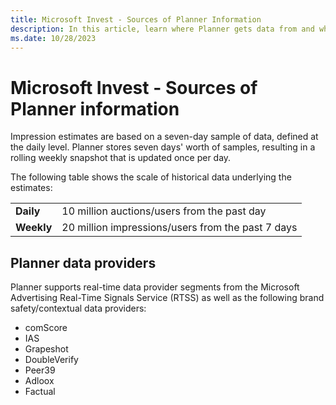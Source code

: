 ```yaml
---
title: Microsoft Invest - Sources of Planner Information
description: In this article, learn where Planner gets data from and what data providers are supported by Planner.
ms.date: 10/28/2023
---
```


# Microsoft Invest - Sources of Planner information

Impression estimates are based on a seven-day sample of data, defined at the daily level. Planner stores seven days' worth of samples, resulting in a rolling weekly snapshot that is updated once per day.

The following table shows the scale of historical data underlying the estimates:

|  |  |
|---|---|
| **Daily** | 10 million auctions/users from the past day |
| **Weekly** | 20 million impressions/users from the past 7 days |

## Planner data providers

Planner supports real-time data provider segments from the Microsoft Advertising Real-Time Signals Service (RTSS) as well as the following brand safety/contextual data providers:

- comScore
- IAS
- Grapeshot
- DoubleVerify
- Peer39
- Adloox
- Factual
